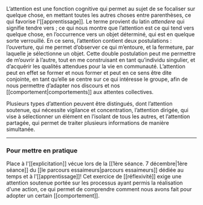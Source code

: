 L’attention est une fonction cognitive qui permet au sujet de se focaliser sur quelque chose, en mettant toutes les autres choses entre parenthèses, ce qui favorise l'[[apprentissage]]. Le terme provient du latin *attendere* qui signifie tendre vers ; ce qui nous montre que l’attention est ce qui tend vers quelque chose, en l’occurrence vers un objet déterminé, qui est en quelque sorte verrouillé. En ce sens, l’attention contient deux postulations : l’ouverture, qui me permet d’observer ce qui m’entoure, et la fermeture, par laquelle je sélectionne un objet. Cette double postulation peut me permettre de m’ouvrir à l’autre, tout en me construisant en tant qu’individu singulier, et d’acquérir les qualités attendues pour la vie en communauté. L’attention peut en effet se former et nous former et peut en ce sens être dite conjointe, en tant qu’elle se centre sur ce qui intéresse le groupe, afin de nous permettre d’adapter nos discours et nos [[comportement|comportements]] aux attentes collectives.

Plusieurs types d’attention peuvent être distingués, dont l’attention soutenue, qui nécessite vigilance et concentration, l’attention dirigée, qui vise à sélectionner un élément en l’isolant de tous les autres, et l’attention partagée, qui permet de traiter plusieurs informations de manière simultanée.

----
### Pour mettre en pratique
Place à l'[[explicitation]] vécue lors de la [[1ère séance. 7 décembre|1ère séance]] du [[le parcours essaimeurs|parcours essaimeurs]] dédiée au temps et à l'[[apprentissage]]! Cet exercice de [[réflexivité]] exige une attention soutenue portée sur les processus ayant permis la réalisation d'une action, ce qui permet de comprendre comment nous avons fait pour adopter un certain [[comportement]].